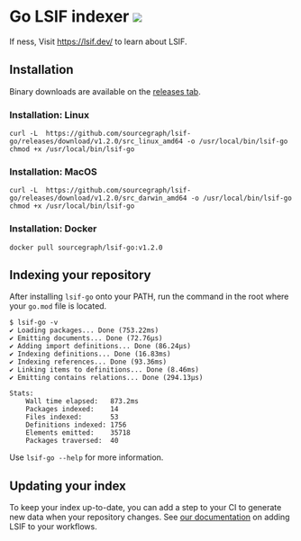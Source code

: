 # Go LSIF indexer ![](https://img.shields.io/badge/status-ready-brightgreen)

If ness, Visit https://lsif.dev/ to learn about LSIF.

## Installation

Binary downloads are available on the [releases tab](https://github.com/sourcegraph/lsif-go/releases).

### Installation: Linux

```
curl -L  https://github.com/sourcegraph/lsif-go/releases/download/v1.2.0/src_linux_amd64 -o /usr/local/bin/lsif-go
chmod +x /usr/local/bin/lsif-go
```

### Installation: MacOS

```
curl -L  https://github.com/sourcegraph/lsif-go/releases/download/v1.2.0/src_darwin_amd64 -o /usr/local/bin/lsif-go
chmod +x /usr/local/bin/lsif-go
```

### Installation: Docker

```
docker pull sourcegraph/lsif-go:v1.2.0
```

## Indexing your repository

After installing `lsif-go` onto your PATH, run the command in the root where your `go.mod` file is located.

```
$ lsif-go -v
✔ Loading packages... Done (753.22ms)
✔ Emitting documents... Done (72.76µs)
✔ Adding import definitions... Done (86.24µs)
✔ Indexing definitions... Done (16.83ms)
✔ Indexing references... Done (93.36ms)
✔ Linking items to definitions... Done (8.46ms)
✔ Emitting contains relations... Done (294.13µs)

Stats:
	Wall time elapsed:   873.2ms
	Packages indexed:    14
	Files indexed:       53
	Definitions indexed: 1756
	Elements emitted:    35718
	Packages traversed:  40
```

Use `lsif-go --help` for more information.

## Updating your index

To keep your index up-to-date, you can add a step to your CI to generate new data when your repository changes. See [our documentation](https://docs.sourcegraph.com/code_intelligence/how-to/adding_lsif_to_workflows) on adding LSIF to your workflows.
